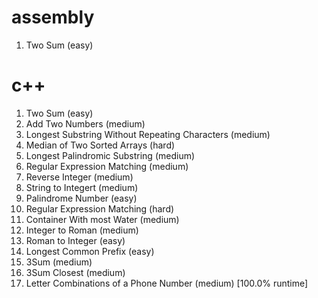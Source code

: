 # assembly
1. Two Sum (easy)

# c++
1. Two Sum (easy)
2. Add Two Numbers (medium)
3. Longest Substring Without Repeating Characters (medium)
4. Median of Two Sorted Arrays (hard)
5. Longest Palindromic Substring (medium)
6. Regular Expression Matching (medium)
7. Reverse Integer (medium)
8. String to Integert (medium)
9. Palindrome Number (easy)
10. Regular Expression Matching (hard)
11. Container With most Water (medium)
12. Integer to Roman (medium)
13. Roman to Integer (easy)
14. Longest Common Prefix (easy)
15. 3Sum (medium)
16. 3Sum Closest (medium)
17. Letter Combinations of a Phone Number (medium) [100.0% runtime]

